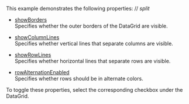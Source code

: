 This example demonstrates the following properties:
// _split_

* [showBorders](/Documentation/ApiReference/UI_Components/dxDataGrid/Configuration/#showBorders)      
Specifies whether the outer borders of the DataGrid are visible.

* [showColumnLines](/Documentation/ApiReference/UI_Components/dxDataGrid/Configuration/#showColumnLines)      
Specifies whether vertical lines that separate columns are visible.

* [showRowLines](/Documentation/ApiReference/UI_Components/dxDataGrid/Configuration/#showRowLines)      
Specifies whether horizontal lines that separate rows are visible.

* [rowAlternationEnabled](/Documentation/ApiReference/UI_Components/dxDataGrid/Configuration/#rowAlternationEnabled)      
Specifies whether rows should be in alternate colors.

To toggle these properties, select the corresponding checkbox under the DataGrid.
